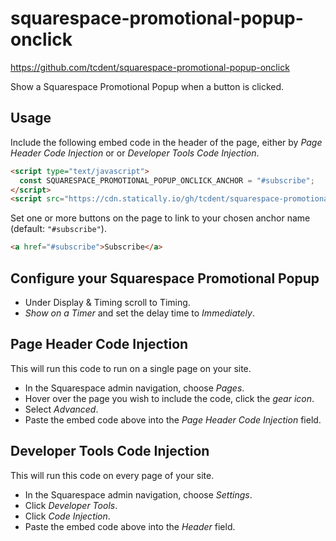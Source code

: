 squarespace-promotional-popup-onclick
=====================================

https://github.com/tcdent/squarespace-promotional-popup-onclick

Show a Squarespace Promotional Popup when a button is clicked.

Usage
-----
Include the following embed code in the header of the page, either by _Page Header Code Injection_ or or _Developer Tools Code Injection_. 

```html
<script type="text/javascript">
  const SQUARESPACE_PROMOTIONAL_POPUP_ONCLICK_ANCHOR = "#subscribe";
</script>
<script src="https://cdn.statically.io/gh/tcdent/squarespace-promotional-popup-onclick/1a60469d41866cc28c1272020d5dc248f4fcedfe/embed.js" type="text/javascript"></script>
```

Set one or more buttons on the page to link to your chosen anchor name (default: `"#subscribe"`). 
```html
<a href="#subscribe">Subscribe</a>
```

Configure your Squarespace Promotional Popup
--------------------------------------------
* Under Display & Timing scroll to Timing.
* _Show on a Timer_ and set the delay time to _Immediately_.

Page Header Code Injection
--------------------------
This will run this code to run on a single page on your site. 

* In the Squarespace admin navigation, choose _Pages_.
* Hover over the page you wish to include the code, click the _gear icon_.
* Select _Advanced_. 
* Paste the embed code above into the _Page Header Code Injection_ field. 

Developer Tools Code Injection
------------------------------
This will run this code on every page of your site. 

* In the Squarespace admin navigation, choose _Settings_.
* Click _Developer Tools_.
* Click _Code Injection_.
* Paste the embed code above into the _Header_ field. 
